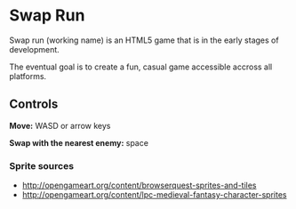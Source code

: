 # Swap Run
Swap run (working name) is an HTML5 game that is in the early stages of development.

The eventual goal is to create a fun, casual game accessible accross all platforms.

## Controls
**Move:** WASD or arrow keys

**Swap with the nearest enemy:** space

### Sprite sources
* http://opengameart.org/content/browserquest-sprites-and-tiles
* http://opengameart.org/content/lpc-medieval-fantasy-character-sprites